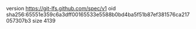 version https://git-lfs.github.com/spec/v1
oid sha256:65551e359c6a3dff00165533e5588b0bd4ba5f51b87ef381576ca217057307b3
size 4139
